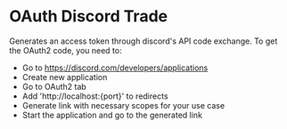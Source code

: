 # OAuth Discord Trade
Generates an access token through discord's API code exchange.
To get the OAuth2 code, you need to:
- Go to https://discord.com/developers/applications
- Create new application
- Go to OAuth2 tab
- Add 'http://localhost:{port}' to redirects
- Generate link with necessary scopes for your use case
- Start the application and go to the generated link
